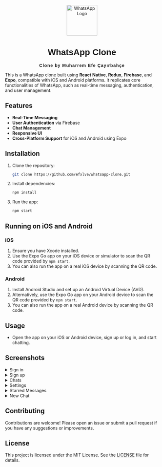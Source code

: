 <div align="center">
  <img src="https://github.com/user-attachments/assets/10a0f286-eaca-40a8-aed8-b4b5fc39a60c" alt="WhatsApp Logo" width="100">
  <h1 style="font-family: 'Arial', sans-serif;">WhatsApp Clone</h1>
  <p style="font-family: Arial, sans-serif;"><strong><span style="letter-spacing: 0.1em;">Clone by Muharrem Efe Çayırbahçe</span></strong></p>
</div>

This is a WhatsApp clone built using **React Native**, **Redux**, **Firebase**, and **Expo**, compatible with iOS and Android platforms. It replicates core functionalities of WhatsApp, such as real-time messaging, authentication, and user management.

## Features

- **Real-Time Messaging**
- **User Authentication** via Firebase
- **Chat Management**
- **Responsive UI**
- **Cross-Platform Support** for iOS and Android using Expo

## Installation

1. Clone the repository:
   ```bash
   git clone https://github.com/efxlve/whatsapp-clone.git
   ```
2. Install dependencies:
   ```bash
   npm install
   ```
3. Run the app:
   ```bash
   npm start
   ```

## Running on iOS and Android

### iOS
1. Ensure you have Xcode installed.
2. Use the Expo Go app on your iOS device or simulator to scan the QR code provided by `npm start`.
3. You can also run the app on a real iOS device by scanning the QR code.

### Android
1. Install Android Studio and set up an Android Virtual Device (AVD).
2. Alternatively, use the Expo Go app on your Android device to scan the QR code provided by `npm start`.
3. You can also run the app on a real Android device by scanning the QR code.

## Usage

- Open the app on your iOS or Android device, sign up or log in, and start chatting.

## Screenshots

<details>
  <summary>Sign in</summary>
  <img src="https://github.com/user-attachments/assets/9d583368-f7ff-460c-b0a8-14e72ae8d373" alt="Sign in">
</details>

<details>
  <summary>Sign up</summary>
  <img src="https://github.com/user-attachments/assets/cba1866e-5fa0-43c7-b55b-8aadbc21b1b0" alt="Sign up">
</details>

<details>
  <summary>Chats</summary>
  <img src="https://github.com/user-attachments/assets/e1d4c3cd-9ff0-4ad2-a408-af9f6200c2d7" alt="Chats">
</details>

<details>
  <summary>Settings</summary>
  <img src="https://github.com/user-attachments/assets/de6ec94d-6810-4879-ae26-b91c757b42ff" alt="Settings">
</details>

<details>
  <summary>Starred Messages</summary>
  <img src="https://github.com/user-attachments/assets/875f4612-a5a2-4951-9d07-86c18ed9a48d" alt="Starred Messages">
</details>

<details>
  <summary>New Chat</summary>
  <img src="https://github.com/user-attachments/assets/012b5914-379e-4d33-9a19-c3a4a8a2fdd8" alt="New Chat">
</details>


## Contributing

Contributions are welcome! Please open an issue or submit a pull request if you have any suggestions or improvements.

## License

This project is licensed under the MIT License. See the [LICENSE](LICENSE) file for details.



